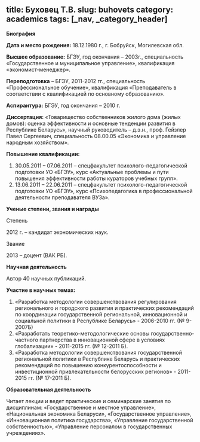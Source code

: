 title: Буховец Т.В.
slug: buhovets
category: academics
tags: [_nav, _category_header]
---

__Биография__

__Дата и место рождения:__ 18.12.1980 г., г. Бобруйск, Могилевская обл.

__Высшее образование:__ БГЭУ, год окончания – 2003г., специальность «Государственное и муниципальное управление», квалификация «экономист-менеджер».

__Переподготовка__ – БГЭУ, 2011-2012 гг., специальность «Профессиональное обучение», квалификация «Преподаватель в соответствии с квалификацией по основному образованию».

__Аспирантура:__ БГЭУ, год окончания – 2010 г.

__Диссертация:__ «Товарищество собственников жилого дома (жилых домов): оценка эффективности и основные тенденции развития в Республике Беларусь», научный руководитель – д.э.н., проф. Гейзлер Павел Сергеевич, специальность 08.00.05 «Экономика и управление народным хозяйством».

__Повышение квалификации:__

1. 30.05.2011 – 07.06.2011 – спецфакультет психолого-педагогической подготовки УО «БГЭУ», курс «Актуальные проблемы и пути повышения эффективности работы кураторов учебных групп».
2. 13.06.2011 – 22.06.2011 – спецфакультет психолого-педагогической подготовки УО «БГЭУ», курс «Психопедагогика в профессиональной деятельности преподавателя ВУЗа».

__Ученые степени, звания и награды__

Степень

2012 г. – кандидат экономических наук.

Звание

2013 – доцент (ВАК РБ).

__Научная деятельность__

Автор 40 научных публикаций.

__Участие в научных темах:__

1. «Разработка методологии совершенствования регулирования регионального и городского развития и практических рекомендаций по координации государственной региональной,  инновационной и социальной политики в Республике Беларусь» - 2006-2010 гг. (№ 9-2007Б)
2. «Разработать теоретико-методологические основы государственно-частного партнерства в инновационной сфере в условиях глобализации» - 2011-2015 гг. (№ 12-2011 Б).
3. «Разработка методологии совершенствования государственной региональной политики в Республике Беларусь и практических рекомендаций по повышению конкурентоспособности и инвестиционной привлекательности белорусских регионов» - 2011-2015 гг. (№ 17-2011 Б).

__Образовательная деятельность__

Читает лекции и ведет практические и семинарские занятия по дисциплинам: «Государственное и местное управление», «Национальная экономика Беларуси», «Государственное управление», «Инновационная политика государства», «Управление государственной собственностью», «Управление персоналом в государственных учреждениях».
